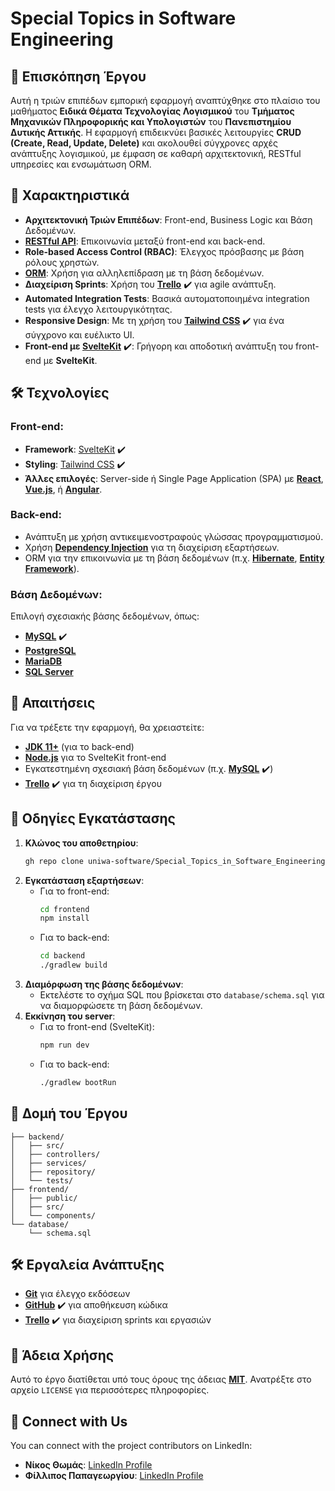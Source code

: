 # Special Topics in Software Engineering

## 📝 Επισκόπηση Έργου

Αυτή η τριών επιπέδων εμπορική εφαρμογή αναπτύχθηκε στο πλαίσιο του μαθήματος **Ειδικά Θέματα Τεχνολογίας Λογισμικού** του **Τμήματος Μηχανικών Πληροφορικής και Υπολογιστών** του **Πανεπιστημίου Δυτικής Αττικής**. Η εφαρμογή επιδεικνύει βασικές λειτουργίες **CRUD (Create, Read, Update, Delete)** και ακολουθεί σύγχρονες αρχές ανάπτυξης λογισμικού, με έμφαση σε καθαρή αρχιτεκτονική, RESTful υπηρεσίες και ενσωμάτωση ORM.

## 🚀 Χαρακτηριστικά
- **Αρχιτεκτονική Τριών Επιπέδων**: Front-end, Business Logic και Βάση Δεδομένων.
- **[RESTful API](https://restfulapi.net/)**: Επικοινωνία μεταξύ front-end και back-end.
- **Role-based Access Control (RBAC)**: Έλεγχος πρόσβασης με βάση ρόλους χρηστών.
- **[ORM](https://en.wikipedia.org/wiki/Object-relational_mapping)**: Χρήση για αλληλεπίδραση με τη βάση δεδομένων.
- **Διαχείριση Sprints**: Χρήση του **[Trello](https://trello.com/)** ✔️ για agile ανάπτυξη.
- **Automated Integration Tests**: Βασικά αυτοματοποιημένα integration tests για έλεγχο λειτουργικότητας.
- **Responsive Design**: Με τη χρήση του **[Tailwind CSS](https://tailwindcss.com/)** ✔️ για ένα σύγχρονο και ευέλικτο UI.
- **Front-end με [SvelteKit](https://kit.svelte.dev/)** ✔️: Γρήγορη και αποδοτική ανάπτυξη του front-end με **SvelteKit**.

## 🛠️ Τεχνολογίες

### Front-end:
- **Framework**: [SvelteKit](https://kit.svelte.dev/) ✔️
- **Styling**: [Tailwind CSS](https://tailwindcss.com/) ✔️
- **Άλλες επιλογές**: Server-side ή Single Page Application (SPA) με **[React](https://reactjs.org/)**, **[Vue.js](https://vuejs.org/)**, ή **[Angular](https://angular.io/)**.

### Back-end:
- Ανάπτυξη με χρήση αντικειμενοστραφούς γλώσσας προγραμματισμού.
- Χρήση **[Dependency Injection](https://en.wikipedia.org/wiki/Dependency_injection)** για τη διαχείριση εξαρτήσεων.
- ORM για την επικοινωνία με τη βάση δεδομένων (π.χ. **[Hibernate](https://hibernate.org/)**, **[Entity Framework](https://learn.microsoft.com/en-us/ef/)**).

### Βάση Δεδομένων:
Επιλογή σχεσιακής βάσης δεδομένων, όπως:
- **[MySQL](https://www.mysql.com/)** ✔️
- **[PostgreSQL](https://www.postgresql.org/)**
- **[MariaDB](https://mariadb.org/)**
- **[SQL Server](https://www.microsoft.com/en-us/sql-server)**

## 🔧 Απαιτήσεις

Για να τρέξετε την εφαρμογή, θα χρειαστείτε:
- **[JDK 11+](https://openjdk.org/projects/jdk/11/)** (για το back-end)
- **[Node.js](https://nodejs.org/)** για το SvelteKit front-end
- Εγκατεστημένη σχεσιακή βάση δεδομένων (π.χ. **[MySQL](https://www.mysql.com/)** ✔️)
- **[Trello](https://trello.com/)** ✔️ για τη διαχείριση έργου

## 🚀 Οδηγίες Εγκατάστασης

1. **Κλώνος του αποθετηρίου**:
    ```bash
    gh repo clone uniwa-software/Special_Topics_in_Software_Engineering
    ```
2. **Εγκατάσταση εξαρτήσεων**:
    - Για το front-end:
      ```bash
      cd frontend
      npm install
      ```
    - Για το back-end:
      ```bash
      cd backend
      ./gradlew build
      ```
3. **Διαμόρφωση της βάσης δεδομένων**:
   - Εκτελέστε το σχήμα SQL που βρίσκεται στο `database/schema.sql` για να διαμορφώσετε τη βάση δεδομένων.
4. **Εκκίνηση του server**:
    - Για το front-end (SvelteKit):
      ```bash
      npm run dev
      ```
    - Για το back-end:
      ```bash
      ./gradlew bootRun
      ```

## 📂 Δομή του Έργου

```
├── backend/
│   ├── src/
│   ├── controllers/
│   ├── services/
│   ├── repository/
│   └── tests/
├── frontend/
│   ├── public/
│   ├── src/
│   └── components/
└── database/
    └── schema.sql
```

## 🛠️ Εργαλεία Ανάπτυξης
- **[Git](https://git-scm.com/)** για έλεγχο εκδόσεων
- **[GitHub](https://github.com/)** ✔️ για αποθήκευση κώδικα
- **[Trello](https://trello.com/)** ✔️ για διαχείριση sprints και εργασιών

## 📝 Άδεια Χρήσης
Αυτό το έργο διατίθεται υπό τους όρους της άδειας **[MIT](https://opensource.org/licenses/MIT)**. Ανατρέξτε στο αρχείο `LICENSE` για περισσότερες πληροφορίες.

## 📱 Connect with Us

You can connect with the project contributors on LinkedIn:

- **Νίκος Θωμάς**: [LinkedIn Profile](https://www.linkedin.com/in/nikos-thomas-5687b5263)
- **Φίλλιπος Παπαγεωργίου**: [LinkedIn Profile](https://www.linkedin.com/in/filipe-papageorgiou-55491b27b/)
